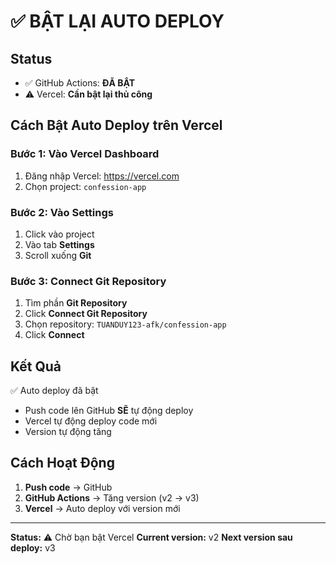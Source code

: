 # ✅ BẬT LẠI AUTO DEPLOY

## Status
- ✅ GitHub Actions: **ĐÃ BẬT**
- ⚠️ Vercel: **Cần bật lại thủ công**

## Cách Bật Auto Deploy trên Vercel

### Bước 1: Vào Vercel Dashboard
1. Đăng nhập Vercel: https://vercel.com
2. Chọn project: `confession-app`

### Bước 2: Vào Settings
1. Click vào project
2. Vào tab **Settings**
3. Scroll xuống **Git**

### Bước 3: Connect Git Repository
1. Tìm phần **Git Repository**
2. Click **Connect Git Repository**
3. Chọn repository: `TUANDUY123-afk/confession-app`
4. Click **Connect**

## Kết Quả

✅ Auto deploy đã bật
- Push code lên GitHub **SẼ** tự động deploy
- Vercel tự động deploy code mới
- Version tự động tăng

## Cách Hoạt Động

1. **Push code** → GitHub
2. **GitHub Actions** → Tăng version (v2 → v3)
3. **Vercel** → Auto deploy với version mới

---

**Status:** ⚠️ Chờ bạn bật Vercel
**Current version:** v2
**Next version sau deploy:** v3
